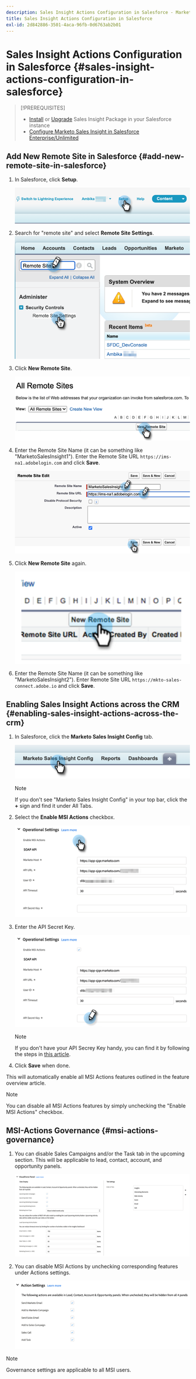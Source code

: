 ```yaml
---
description: Sales Insight Actions Configuration in Salesforce - Marketo Docs - Product Documentation
title: Sales Insight Actions Configuration in Salesforce
exl-id: 2d842886-3501-4aca-96fb-0d6763ab2b01
---
```

# Sales Insight Actions Configuration in Salesforce {#sales-insight-actions-configuration-in-salesforce}

>[!PREREQUISITES]
>
>* [Install](/help/marketo/product-docs/marketo-sales-insight/msi-for-salesforce/installation/install-marketo-sales-insight-package-in-salesforce-appexchange.md) or [Upgrade](/help/marketo/product-docs/marketo-sales-insight/msi-for-salesforce/upgrading/upgrading-your-msi-package.md) Sales Insight Package in your Salesforce instance
>* [Configure Marketo Sales Insight in Salesforce Enterprise/Unlimited](/help/marketo/product-docs/marketo-sales-insight/msi-for-salesforce/configuration/configure-marketo-sales-insight-in-salesforce-enterprise-unlimited.md)

## Add New Remote Site in Salesforce {#add-new-remote-site-in-salesforce}

1. In Salesforce, click **Setup**.

   ![](assets/msi-actions-configuration-in-salesforce-1.png)

1. Search for "remote site" and select **Remote Site Settings**.
   ![](assets/msi-actions-configuration-in-salesforce-2.png)

1. Click **New Remote Site**.

   ![](assets/msi-actions-configuration-in-salesforce-3.png)

1. Enter the Remote Site Name (it can be something like "MarketoSalesInsight1"). Enter the Remote Site URL `https://ims-na1.adobelogin.com` and click **Save**.

   ![](assets/msi-actions-configuration-in-salesforce-4.png)

1. Click **New Remote Site** again.
 
   ![](assets/msi-actions-configuration-in-salesforce-4a.png)

1. Enter the Remote Site Name (it can be something like "MarketoSalesInsight2"). Enter Remote Site URL `https://mkto-sales-connect.adobe.io` and click **Save**.

## Enabling Sales Insight Actions across the CRM {#enabling-sales-insight-actions-across-the-crm}

1. In Salesforce, click the **Marketo Sales Insight Config** tab.

   ![](assets/msi-actions-configuration-in-salesforce-5.png)

   >[!NOTE]
   >
   >If you don't see "Marketo Sales Insight Config" in your top bar, click the **+** sign and find it under All Tabs.

1. Select the **Enable MSI Actions** checkbox.

   ![](assets/msi-actions-configuration-in-salesforce-6.png)

1. Enter the API Secret Key.

   ![](assets/msi-actions-configuration-in-salesforce-7.png)

   >[!NOTE]
   >
   >If you don't have your API Secrey Key handy, you can find it by following the steps in [this article](/help/marketo/product-docs/marketo-sales-insight/msi-for-salesforce/configuration/configure-marketo-sales-insight-in-salesforce-enterprise-unlimited.md).

1. Click **Save** when done.

This will automatically enable all MSI Actions features outlined in the feature overview article.

>[!NOTE]
>
>You can disable all MSI Actions features by simply unchecking the "Enable MSI Actions" checkbox.

## MSI-Actions Governance {#msi-actions-governance}

1. You can disable Sales Campaigns and/or the Task tab in the upcoming section. This will be applicable to lead, contact, account, and opportunity panels.

   ![](assets/msi-actions-configuration-in-salesforce-8.png)

1. You can disable MSI Actions by unchecking corresponding features under Actions settings.

   ![](assets/msi-actions-configuration-in-salesforce-9.png)

>[!NOTE]
>
>Governance settings are applicable to all MSI users.
